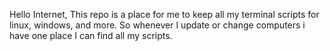 Hello Internet, This repo is a place for me to keep all my terminal scripts for linux, windows, and more. So whenever I update or change computers i have one place I can find all my scripts.

